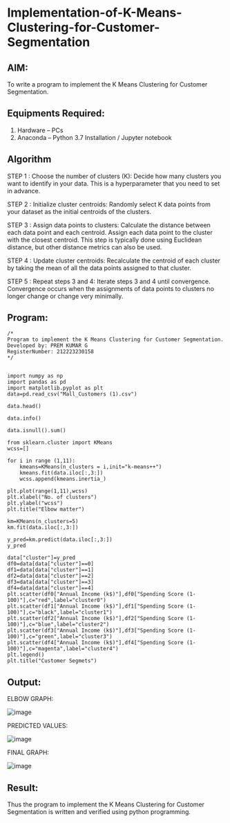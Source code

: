 # Implementation-of-K-Means-Clustering-for-Customer-Segmentation

## AIM:
To write a program to implement the K Means Clustering for Customer Segmentation.

## Equipments Required:
1. Hardware – PCs
2. Anaconda – Python 3.7 Installation / Jupyter notebook

## Algorithm
STEP 1 :
Choose the number of clusters (K): Decide how many clusters you want to identify in your data. This is a hyperparameter that you need to set in advance.

STEP 2 :
Initialize cluster centroids: Randomly select K data points from your dataset as the initial centroids of the clusters.

STEP 3 :
Assign data points to clusters: Calculate the distance between each data point and each centroid. Assign each data point to the cluster with the closest centroid. This step is typically done using Euclidean distance, but other distance metrics can also be used.

STEP 4 :
Update cluster centroids: Recalculate the centroid of each cluster by taking the mean of all the data points assigned to that cluster.

STEP 5 :
Repeat steps 3 and 4: Iterate steps 3 and 4 until convergence. Convergence occurs when the assignments of data points to clusters no longer change or change very minimally. 

## Program:
```
/*
Program to implement the K Means Clustering for Customer Segmentation.
Developed by: PREM KUMAR G
RegisterNumber: 212223230158
*/
```
```

import numpy as np
import pandas as pd
import matplotlib.pyplot as plt
data=pd.read_csv("Mall_Customers (1).csv")

data.head()

data.info()

data.isnull().sum()

from sklearn.cluster import KMeans
wcss=[]

for i in range (1,11):
    kmeans=KMeans(n_clusters = i,init="k-means++")
    kmeans.fit(data.iloc[:,3:])
    wcss.append(kmeans.inertia_)

plt.plot(range(1,11),wcss)
plt.xlabel("No. of clusters")
plt.ylabel("wcss")
plt.title("Elbow matter")

km=KMeans(n_clusters=5)
km.fit(data.iloc[:,3:])

y_pred=km.predict(data.iloc[:,3:])
y_pred

data["cluster"]=y_pred
df0=data[data["cluster"]==0]
df1=data[data["cluster"]==1]
df2=data[data["cluster"]==2]
df3=data[data["cluster"]==3]
df4=data[data["cluster"]==4]
plt.scatter(df0["Annual Income (k$)"],df0["Spending Score (1-100)"],c="red",label="cluster0")
plt.scatter(df1["Annual Income (k$)"],df1["Spending Score (1-100)"],c="black",label="cluster1")
plt.scatter(df2["Annual Income (k$)"],df2["Spending Score (1-100)"],c="blue",label="cluster2")
plt.scatter(df3["Annual Income (k$)"],df3["Spending Score (1-100)"],c="green",label="cluster3")
plt.scatter(df4["Annual Income (k$)"],df4["Spending Score (1-100)"],c="magenta",label="cluster4")
plt.legend()
plt.title("Customer Segmets")
```
## Output:


ELBOW GRAPH:

![image](https://github.com/user-attachments/assets/4d15b09d-b20e-46ce-868c-38e010c31f62)


PREDICTED VALUES:

![image](https://github.com/user-attachments/assets/96542619-edc4-4aba-9ec2-9d598fc2a226)


FINAL GRAPH:

![image](https://github.com/user-attachments/assets/f3c91988-f962-4199-a9ac-322633d0f806)



## Result:
Thus the program to implement the K Means Clustering for Customer Segmentation is written and verified using python programming.
